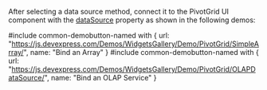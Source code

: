 After selecting a data source method, connect it to the PivotGrid UI component with the [dataSource](/api-reference/10%20UI%20Components/GridBase/1%20Configuration/dataSource.md '/Documentation/ApiReference/UI_Components/dxDataGrid/Configuration/#dataSource') property as shown in the following demos:

#include common-demobutton-named with {
    url: "https://js.devexpress.com/Demos/WidgetsGallery/Demo/PivotGrid/SimpleArray/",
    name: "Bind an Array"
}
#include common-demobutton-named with {
    url: "https://js.devexpress.com/Demos/WidgetsGallery/Demo/PivotGrid/OLAPDataSource/",
    name: "Bind an OLAP Service"
}